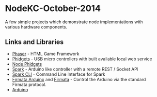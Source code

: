 # NodeKC-October-2014
A few simple projects which demonstrate node implementations with various hardware components.


## Links and Libraries
* [Phaser](http://phaser.io/) - HTML Game Framework
* [Phidgets](http://www.phidgets.com/) - USB micro controllers with built available local web service
* [Node Phidgets](https://github.com/evantahler/nodePhidgets)
* [Spark](https://www.spark.io/) - Arduino like controller with a remote REST / Socket API
* [Spark CLI](https://github.com/spark/spark-cli) - Command Line Interface for Spark
* [Firmata Arduino](http://arduino.cc/en/reference/firmata) and [Firmata](http://firmata.org/wiki/Main_Page) - Control the Arduino via the standard Firmata protocol.
* [Arduino](http://www.arduino.cc/)
